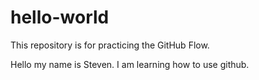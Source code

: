 # hello-world
This repository is for practicing the GitHub Flow.

Hello my name is Steven. I am learning how to use github.

